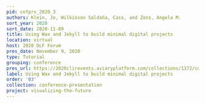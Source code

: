```yaml
---
pid: cnfprs_2020_3
authors: Klein, Jo, Wilkinson Saldaña, Cass, and Zoss, Angela M.
sort_year: 2020
sort_date: 2020-11-09
title: Using Wax and Jekyll to build minimal digital projects
location: virtual
host: 2020 DLF Forum
pres_date: November 9, 2020
type: Tutorial
grouping: conference
pres_url: https://2020clirevents.aviaryplatform.com/collections/1172/collection_resources/31856/file/100583
label: Using Wax and Jekyll to build minimal digital projects
order: '03'
collection: conference-presentation
project: visualizing-the-future
---
```

